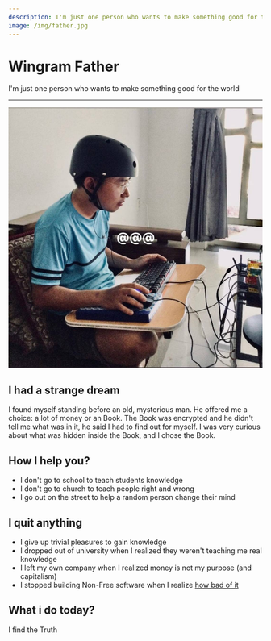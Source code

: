 ```yaml
---
description: I'm just one person who wants to make something good for the world
image: /img/father.jpg
---
```


# Wingram Father

I'm just one person who wants to make something good for the world

---

![Wingram Father](../img/father.jpg)

## I had a strange dream
I found myself standing before an old, mysterious man.
He offered me a choice: a lot of money or an Book.
The Book was encrypted and he didn't tell me what was in it, he said I had to find out for myself.
I was very curious about what was hidden inside the Book, and I chose the Book.

## How I help you?
- I don't go to school to teach students knowledge
- I don't go to church to teach people right and wrong
- I go out on the street to help a random person change their mind

## I quit anything
- I give up trivial pleasures to gain knowledge
- I dropped out of university when I realized they weren't teaching me real knowledge 
- I left my own company when I realized money is not my purpose (and capitalism) 
- I stopped building Non-Free software when I realize [how bad of it](https://www.gnu.org/philosophy/who-does-that-server-really-serve)

## What i do today? 
I find the Truth